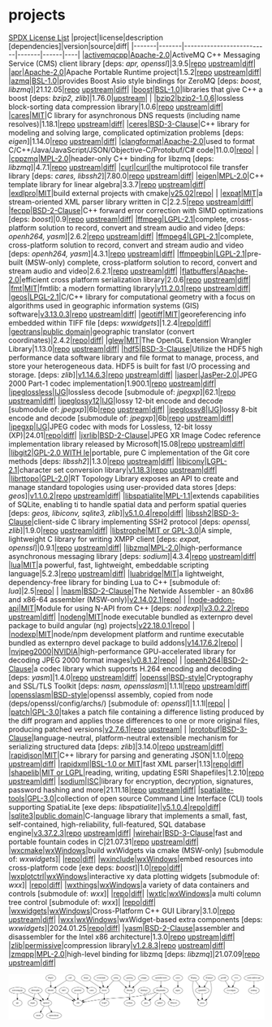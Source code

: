 # projects
[SPDX License List](https://spdx.org/licenses/ '')
|project|license|description [dependencies]|version|source|diff|
|-------|-------|--------------------------|-------|------|----|
|[activemqcpp](http://activemq.apache.org/cms/)|[Apache-2.0](http://www.apache.org/licenses/LICENSE-2.0.html 'Apache License, Version 2.0')|ActiveMQ C++ Messaging Service (CMS) client library [deps: _apr, openssl_]|3.9.5|[repo](https://github.com/externpro/activemq-cpp 'github.com/externpro/activemq-cpp') [upstream](https://github.com/apache/activemq-cpp 'github.com/apache/activemq-cpp')|[diff](https://github.com/externpro/activemq-cpp/compare/apache:activemq-cpp-3.9.5...xp-3.9.5 'github.com/externpro/activemq-cpp/compare/apache:activemq-cpp-3.9.5...xp-3.9.5')|
|[apr](http://apr.apache.org/)|[Apache-2.0](http://www.apache.org/licenses/LICENSE-2.0.html 'Apache License, Version 2.0')|Apache Portable Runtime project|1.5.2|[repo](https://github.com/externpro/apr 'github.com/externpro/apr') [upstream](https://github.com/apache/apr 'github.com/apache/apr')|[diff](https://github.com/externpro/apr/compare/apache:1.5.2...xp1.5.2 'github.com/externpro/apr/compare/apache:1.5.2...xp1.5.2')|
|[azmq](https://zeromq.org/)|[BSL-1.0](https://github.com/zeromq/azmq/blob/master/LICENSE-BOOST_1_0 'Boost Software License 1.0')|provides Boost Asio style bindings for ZeroMQ [deps: _boost, libzmq_]|21.12.05|[repo](https://github.com/externpro/azmq 'github.com/externpro/azmq') [upstream](https://github.com/zeromq/azmq 'github.com/zeromq/azmq')|[diff](https://github.com/externpro/azmq/compare/zeromq:e0058a38976399006f535a9010d29e763b43fcd8...xp21.12.05 'github.com/externpro/azmq/compare/zeromq:e0058a38976399006f535a9010d29e763b43fcd8...xp21.12.05')|
|[boost](http://www.boost.org/ 'Boost website')|[BSL-1.0](http://www.boost.org/users/license.html 'Boost Software License')|libraries that give C++ a boost [deps: _bzip2, zlib_]|1.76.0|[upstream](https://github.com/boostorg/boost 'github.com/boostorg/boost')| |
|[bzip2](http://www.bzip.org)|[bzip2-1.0.6](https://spdx.org/licenses/bzip2-1.0.6.html 'BSD-like, modified zlib license')|lossless block-sorting data compression library|1.0.6|[repo](https://github.com/externpro/bzip2 'github.com/externpro/bzip2') [upstream](https://github.com/LuaDist/bzip2 'github.com/LuaDist/bzip2')|[diff](https://github.com/externpro/bzip2/compare/v1.0.6...xp1.0.6 'github.com/externpro/bzip2/compare/v1.0.6...xp1.0.6')|
|[cares](http://c-ares.haxx.se/)|[MIT](http://c-ares.haxx.se/license.html 'MIT License')|C library for asynchronous DNS requests (including name resolves)|1.18.1|[repo](https://github.com/externpro/c-ares 'github.com/externpro/c-ares') [upstream](https://github.com/c-ares/c-ares 'github.com/c-ares/c-ares')|[diff](https://github.com/externpro/c-ares/compare/c-ares:cares-1_18_1...xp-1_18_1 'github.com/externpro/c-ares/compare/c-ares:cares-1_18_1...xp-1_18_1')|
|[ceres](http://ceres-solver.org)|[BSD-3-Clause](http://ceres-solver.org/license.html 'BSD 3-Clause New or Revised License')|C++ library for modeling and solving large, complicated optimization problems [deps: _eigen_]|1.14.0|[repo](https://github.com/externpro/ceres-solver 'github.com/externpro/ceres-solver') [upstream](https://github.com/ceres-solver/ceres-solver 'github.com/ceres-solver/ceres-solver')|[diff](https://github.com/externpro/ceres-solver/compare/ceres-solver:1.14.0...xp1.14.0 'github.com/externpro/ceres-solver/compare/ceres-solver:1.14.0...xp1.14.0')|
|[clangformat](https://clang.llvm.org/docs/ClangFormat.html)|[Apache-2.0](https://releases.llvm.org/11.0.0/LICENSE.TXT 'Apache License v2.0 with LLVM Exceptions, see https://clang.llvm.org/features.html#license and https://llvm.org/docs/DeveloperPolicy.html#copyright-license-and-patents')|used to format C/C++/Java/JavaScript/JSON/Objective-C/Protobuf/C# code|11.0.0|[repo](https://github.com/llvm/llvm-project/tree/llvmorg-11.0.0/clang/tools/clang-format 'github.com/llvm/llvm-project/tree/llvmorg-11.0.0/clang/tools/clang-format')| |
|[cppzmq](https://zeromq.org/)|[MPL-2.0](http://wiki.zeromq.org/area:licensing 'Mozilla Public License 2.0')|header-only C++ binding for libzmq [deps: _libzmq_]|4.7.1|[repo](https://github.com/externpro/cppzmq 'github.com/externpro/cppzmq') [upstream](https://github.com/zeromq/cppzmq 'github.com/zeromq/cppzmq')|[diff](https://github.com/externpro/cppzmq/compare/zeromq:v4.7.1...xp4.7.1 'github.com/externpro/cppzmq/compare/zeromq:v4.7.1...xp4.7.1')|
|[curl](http://curl.haxx.se/libcurl/)|[curl](http://curl.haxx.se/docs/copyright.html 'curl license inspired by MIT/X, but not identical')|the multiprotocol file transfer library [deps: _cares, libssh2_]|7.80.0|[repo](https://github.com/externpro/curl 'github.com/externpro/curl') [upstream](https://github.com/curl/curl 'github.com/curl/curl')|[diff](https://github.com/externpro/curl/compare/curl:curl-7_80_0...xp-7_80_0 'github.com/externpro/curl/compare/curl:curl-7_80_0...xp-7_80_0')|
|[eigen](http://eigen.tuxfamily.org)|[MPL-2.0](http://eigen.tuxfamily.org/index.php?title=Main_Page#License 'Mozilla Public License 2.0')|C++ template library for linear algebra|3.3.7|[repo](https://github.com/externpro/eigen 'github.com/externpro/eigen') [upstream](https://gitlab.com/libeigen/eigen.git 'gitlab.com/libeigen/eigen.git')|[diff](https://github.com/externpro/eigen/compare/3.3.7...xp3.3.7 'github.com/externpro/eigen/compare/3.3.7...xp3.3.7')|
|[exdlpro](https://github.com/externpro/exdlpro)|[MIT](https://github.com/externpro/exdlpro/blob/dev/LICENSE 'MIT License')|build external projects with cmake|[v25.02](https://github.com/externpro/exdlpro/releases/tag/v25.02 'release')|[repo](https://github.com/externpro/exdlpro 'github.com/externpro/exdlpro')| |
|[expat](https://libexpat.github.io)|[MIT](https://github.com/libexpat/libexpat/blob/R_2_2_5/expat/COPYING 'MIT License')|a stream-oriented XML parser library written in C|2.2.5|[repo](https://github.com/externpro/libexpat 'github.com/externpro/libexpat') [upstream](https://github.com/libexpat/libexpat 'github.com/libexpat/libexpat')|[diff](https://github.com/externpro/libexpat/compare/libexpat:R_2_2_5...xp2.2.5 'github.com/externpro/libexpat/compare/libexpat:R_2_2_5...xp2.2.5')|
|[fecpp](http://www.randombit.net/code/fecpp/)|[BSD-2-Clause](http://www.randombit.net/code/fecpp/ 'BSD 2-Clause Simplified License')|C++ forward error correction with SIMD optimizations [deps: _boost_]|0.9|[repo](https://github.com/externpro/fecpp 'github.com/externpro/fecpp') [upstream](https://github.com/randombit/fecpp 'github.com/randombit/fecpp')|[diff](https://github.com/externpro/fecpp/compare/v0.9...xp0.9 'github.com/externpro/fecpp/compare/v0.9...xp0.9')|
|[ffmpeg](https://www.ffmpeg.org/)|[LGPL-2.1](https://www.ffmpeg.org/legal.html 'LGPL version 2.1 or later')|complete, cross-platform solution to record, convert and stream audio and video [deps: _openh264, yasm_]|2.6.2|[repo](https://github.com/ndrasmussen/FFmpeg 'github.com/ndrasmussen/FFmpeg') [upstream](https://github.com/FFmpeg/FFmpeg 'github.com/FFmpeg/FFmpeg')|[diff](https://github.com/ndrasmussen/FFmpeg/compare/FFmpeg:n2.6.2...xp2.6.2 'github.com/ndrasmussen/FFmpeg/compare/FFmpeg:n2.6.2...xp2.6.2')|
|[ffmpeg4](https://www.ffmpeg.org/)|[LGPL-2.1](https://www.ffmpeg.org/legal.html 'LGPL version 2.1 or later')|complete, cross-platform solution to record, convert and stream audio and video [deps: _openh264, yasm_]|4.3.1|[repo](https://github.com/externpro/FFmpeg 'github.com/externpro/FFmpeg') [upstream](https://github.com/FFmpeg/FFmpeg 'github.com/FFmpeg/FFmpeg')|[diff](https://github.com/externpro/FFmpeg/compare/FFmpeg:n4.3.1...xp4.3.1 'github.com/externpro/FFmpeg/compare/FFmpeg:n4.3.1...xp4.3.1')|
|[ffmpegbin](https://www.ffmpeg.org/)|[LGPL-2.1](https://www.ffmpeg.org/legal.html 'LGPL version 2.1 or later')|pre-built (MSW-only) complete, cross-platform solution to record, convert and stream audio and video|2.6.2.1|[repo](https://github.com/externpro/ffmpegBin 'github.com/externpro/ffmpegBin') [upstream](https://github.com/FFmpeg/FFmpeg 'github.com/FFmpeg/FFmpeg')|[diff](https://github.com/externpro/ffmpegBin/compare/v2.6.2.1...xp2.6.2.1 'github.com/externpro/ffmpegBin/compare/v2.6.2.1...xp2.6.2.1')|
|[flatbuffers](http://google.github.io/flatbuffers/)|[Apache-2.0](https://github.com/google/flatbuffers/blob/v2.0.6/LICENSE.txt 'Apache License, Version 2.0')|efficient cross platform serialization library|2.0.6|[repo](https://github.com/externpro/flatbuffers 'github.com/externpro/flatbuffers') [upstream](https://github.com/google/flatbuffers 'github.com/google/flatbuffers')|[diff](https://github.com/externpro/flatbuffers/compare/google:v2.0.6...xp2.0.6 'github.com/externpro/flatbuffers/compare/google:v2.0.6...xp2.0.6')|
|[fmt](https://fmt.dev)|[MIT](https://github.com/externpro/fmt/blob/master/LICENSE 'MIT License')|fmtlib: a modern formatting library|[v11.2.0.1](https://github.com/externpro/fmt/releases/tag/v11.2.0.1 'release')|[repo](https://github.com/externpro/fmt 'github.com/externpro/fmt') [upstream](https://github.com/fmtlib/fmt 'github.com/fmtlib/fmt')|[diff](https://github.com/externpro/fmt/compare/11.2.0...dev 'github.com/externpro/fmt/compare/11.2.0...dev')|
|[geos](https://libgeos.org)|[LPGL-2.1](https://trac.osgeo.org/geos/ 'LGPL version 2.1')|C/C++ library for computational geometry with a focus on algorithms used in geographic information systems (GIS) software|[v3.13.0.3](https://github.com/externpro/geos/releases/tag/v3.13.0.3 'release')|[repo](https://github.com/externpro/geos 'github.com/externpro/geos') [upstream](https://github.com/libgeos/geos 'github.com/libgeos/geos')|[diff](https://github.com/externpro/geos/compare/3.13.0...dev 'github.com/externpro/geos/compare/3.13.0...dev')|
|[geotiff](http://trac.osgeo.org/geotiff/ 'GeoTIFF trac website')|[MIT](https://github.com/OSGeo/libgeotiff/blob/master/libgeotiff/LICENSE 'MIT License or public domain')|georeferencing info embedded within TIFF file [deps: _wxwidgets_]|1.2.4|[repo](https://github.com/externpro/libgeotiff 'github.com/externpro/libgeotiff')|[diff](https://github.com/externpro/libgeotiff/compare/v1.2.4...xp1.2.4 'github.com/externpro/libgeotiff/compare/v1.2.4...xp1.2.4')|
|[geotrans](https://earth-info.nga.mil)|[public domain](https://github.com/externpro/geotranz 'see GEOTRANS Terms of Use in README or download https://earth-info.nga.mil/php/download.php?file=wgs-terms')|geographic translator (convert coordinates)|2.4.2|[repo](https://github.com/externpro/geotranz 'github.com/externpro/geotranz')|[diff](https://github.com/externpro/geotranz/compare/v2.4.2...xp2.4.2 'github.com/externpro/geotranz/compare/v2.4.2...xp2.4.2')|
|[glew](http://glew.sourceforge.net)|[MIT](https://github.com/nigels-com/glew/blob/master/LICENSE.txt 'Modified BSD, Mesa 3D (renamed X11/MIT), Khronos (renamed X11/MIT)')|The OpenGL Extension Wrangler Library|1.13.0|[repo](https://github.com/externpro/glew 'github.com/externpro/glew') [upstream](https://github.com/nigels-com/glew 'github.com/nigels-com/glew')|[diff](https://github.com/externpro/glew/compare/nigels-com:glew-1.13.0...xp-1.13.0 'github.com/externpro/glew/compare/nigels-com:glew-1.13.0...xp-1.13.0')|
|[hdf5](https://www.hdfgroup.org/solutions/hdf5/)|[BSD-3-Clause](https://github.com/HDFGroup/hdf5/blob/develop/LICENSE 'BSD 3-Clause New or Revised License')|Utilize the HDF5 high performance data software library and file format to manage, process, and store your heterogeneous data. HDF5 is built for fast I/O processing and storage. [deps: _zlib_]|[v1.14.6.3](https://github.com/externpro/HDF5/releases/tag/v1.14.6.3 'release')|[repo](https://github.com/externpro/HDF5 'github.com/externpro/HDF5') [upstream](https://github.com/HDFGroup/hdf5 'github.com/HDFGroup/hdf5')|[diff](https://github.com/externpro/HDF5/compare/hdf5_1.14.6...dev 'github.com/externpro/HDF5/compare/hdf5_1.14.6...dev')|
|[jasper](http://www.ece.uvic.ca/~frodo/jasper/)|[JasPer-2.0](http://www.ece.uvic.ca/~frodo/jasper/#license 'JasPer software license based on MIT License')|JPEG 2000 Part-1 codec implementation|1.900.1|[repo](https://github.com/externpro/jasper 'github.com/externpro/jasper') [upstream](https://github.com/jasper-software/jasper 'github.com/jasper-software/jasper')|[diff](https://github.com/externpro/jasper/compare/version-1.900.1...xp-1.900.1 'github.com/externpro/jasper/compare/version-1.900.1...xp-1.900.1')|
|[jpeglossless](https://en.wikipedia.org/wiki/Lossless_JPEG#cite_note-1)|[IJG](https://github.com/externpro/libjpeg/blob/upstream/README 'Independent JPEG Group License, see LEGAL ISSUES in README')|lossless decode [submodule of: _jpegxp_]|62.1|[repo](https://github.com/externpro/libjpeg 'github.com/externpro/libjpeg') [upstream](https://github.com/LuaDist/libjpeg 'github.com/LuaDist/libjpeg')|[diff](https://github.com/externpro/libjpeg/compare/eccc424...lossless.6b 'github.com/externpro/libjpeg/compare/eccc424...lossless.6b')|
|[jpeglossy12](https://libjpeg.sourceforge.net)|[IJG](https://github.com/externpro/libjpeg/blob/upstream/README 'Independent JPEG Group License, see LEGAL ISSUES in README')|lossy 12-bit encode and decode [submodule of: _jpegxp_]|6b|[repo](https://github.com/externpro/libjpeg 'github.com/externpro/libjpeg') [upstream](https://github.com/LuaDist/libjpeg 'github.com/LuaDist/libjpeg')|[diff](https://github.com/externpro/libjpeg/compare/09a4003...lossy12.6b 'github.com/externpro/libjpeg/compare/09a4003...lossy12.6b')|
|[jpeglossy8](https://libjpeg.sourceforge.net)|[IJG](https://github.com/externpro/libjpeg/blob/upstream/README 'Independent JPEG Group License, see LEGAL ISSUES in README')|lossy 8-bit encode and decode [submodule of: _jpegxp_]|6b|[repo](https://github.com/externpro/libjpeg 'github.com/externpro/libjpeg') [upstream](https://github.com/LuaDist/libjpeg 'github.com/LuaDist/libjpeg')|[diff](https://github.com/externpro/libjpeg/compare/09a4003...lossy8.6b 'github.com/externpro/libjpeg/compare/09a4003...lossy8.6b')|
|[jpegxp](http://www.ijg.org/)|[IJG](https://github.com/externpro/libjpeg/blob/upstream/README 'Independent JPEG Group License, see LEGAL ISSUES in README')|JPEG codec with mods for Lossless, 12-bit lossy (XP)|24.01|[repo](https://github.com/externpro/jpegxp 'github.com/externpro/jpegxp')|[diff](https://github.com/externpro/jpegxp/compare/jxp.240125...jxp 'github.com/externpro/jpegxp/compare/jxp.240125...jxp')|
|[jxrlib](https://github.com/4creators/jxrlib)|[BSD-2-Clause](https://github.com/4creators/jxrlib/blob/master/LICENSE 'BSD 2-Clause Simplified License')|JPEG XR Image Codec reference implementation library released by Microsoft|15.08|[repo](https://github.com/externpro/jxrlib 'github.com/externpro/jxrlib') [upstream](https://github.com/c0nk/jxrlib 'github.com/c0nk/jxrlib')|[diff](https://github.com/externpro/jxrlib/compare/v15.08...xp15.08 'github.com/externpro/jxrlib/compare/v15.08...xp15.08')|
|[libgit2](https://libgit2.github.com/)|[GPL-2.0 WITH le](https://github.com/libgit2/libgit2/blob/master/README.md#license 'GPL2 with linking exception')|portable, pure C implementation of the Git core methods [deps: _libssh2_]|1.3.0|[repo](https://github.com/externpro/libgit2 'github.com/externpro/libgit2') [upstream](https://github.com/libgit2/libgit2 'github.com/libgit2/libgit2')|[diff](https://github.com/externpro/libgit2/compare/libgit2:v1.3.0...xp1.3.0 'github.com/externpro/libgit2/compare/libgit2:v1.3.0...xp1.3.0')|
|[libiconv](https://www.gnu.org/software/libiconv/)|[LGPL-2.1](https://savannah.gnu.org/projects/libiconv/ 'LGPL version 2.1')|character set conversion library|[v1.18.3](https://github.com/externpro/libiconv/releases/tag/v1.18.3 'release')|[repo](https://github.com/externpro/libiconv 'github.com/externpro/libiconv') [upstream](https://github.com/pffang/libiconv-for-Windows/releases/tag/1.18-eed6782 'github.com/pffang/libiconv-for-Windows/releases/tag/1.18-eed6782')|[diff](https://github.com/externpro/libiconv/compare/1.18-eed6782...dev 'github.com/externpro/libiconv/compare/1.18-eed6782...dev')|
|[librttopo](https://git.osgeo.org/gitea/rttopo/librttopo)|[GPL-2.0](https://github.com/CGX-GROUP/librttopo/blob/master/COPYING 'GNU General Public License v2.0 or later')|RT Topology Library exposes an API to create and manage standard topologies using user-provided data stores [deps: _geos_]|[v1.1.0.2](https://github.com/externpro/librttopo/releases/tag/v1.1.0.2 'release')|[repo](https://github.com/externpro/librttopo 'github.com/externpro/librttopo') [upstream](https://github.com/CGX-GROUP/librttopo 'github.com/CGX-GROUP/librttopo')|[diff](https://github.com/externpro/librttopo/compare/librttopo-1.1.0...dev 'github.com/externpro/librttopo/compare/librttopo-1.1.0...dev')|
|[libspatialite](https://www.gaia-gis.it/fossil/libspatialite/home)|[MPL-1.1](https://www.gaia-gis.it/fossil/libspatialite/home 'MPL tri-license: choose MPL-1.1, GPL-2.0-or-later, LGPL-2.1-or-later')|extends capabilities of SQLite, enabling ti to handle spatial data and perform spatial queries [deps: _geos, libiconv, sqlite3, zlib_]|[v5.1.0.4](https://github.com/externpro/libspatialite/releases/tag/v5.1.0.4 'release')|[repo](https://github.com/externpro/libspatialite 'github.com/externpro/libspatialite')|[diff](https://github.com/externpro/libspatialite/compare/5.1.0...dev 'github.com/externpro/libspatialite/compare/5.1.0...dev')|
|[libssh2](http://www.libssh2.org/)|[BSD-3-Clause](http://www.libssh2.org/license.html 'BSD 3-Clause New or Revised License')|client-side C library implementing SSH2 protocol [deps: _openssl, zlib_]|1.9.0|[repo](https://github.com/externpro/libssh2 'github.com/externpro/libssh2') [upstream](https://github.com/libssh2/libssh2 'github.com/libssh2/libssh2')|[diff](https://github.com/externpro/libssh2/compare/libssh2:libssh2-1.9.0...xp-1.9.0 'github.com/externpro/libssh2/compare/libssh2:libssh2-1.9.0...xp-1.9.0')|
|[libstrophe](http://strophe.im/libstrophe/)|[MIT or GPL-3.0](https://github.com/strophe/libstrophe/blob/0.9.1/LICENSE.txt 'dual licensed under MIT and GPLv3 licenses')|A simple, lightweight C library for writing XMPP client [deps: _expat, openssl_]|0.9.1|[repo](https://github.com/externpro/libstrophe 'github.com/externpro/libstrophe') [upstream](https://github.com/strophe/libstrophe 'github.com/strophe/libstrophe')|[diff](https://github.com/externpro/libstrophe/compare/strophe:0.9.1...xp0.9.1 'github.com/externpro/libstrophe/compare/strophe:0.9.1...xp0.9.1')|
|[libzmq](https://zeromq.org/)|[MPL-2.0](http://wiki.zeromq.org/area:licensing 'Mozilla Public License 2.0')|high-performance asynchronous messaging library [deps: _sodium_]|4.3.4|[repo](https://github.com/externpro/libzmq 'github.com/externpro/libzmq') [upstream](https://github.com/zeromq/libzmq 'github.com/zeromq/libzmq')|[diff](https://github.com/externpro/libzmq/compare/zeromq:v4.3.4...xp4.3.4 'github.com/externpro/libzmq/compare/zeromq:v4.3.4...xp4.3.4')|
|[lua](http://www.lua.org/)|[MIT](http://www.lua.org/license.html 'MIT License')|a powerful, fast, lightweight, embeddable scripting language|5.2.3|[repo](https://github.com/externpro/lua 'github.com/externpro/lua') [upstream](https://github.com/LuaDist/lua 'github.com/LuaDist/lua')|[diff](https://github.com/externpro/lua/compare/LuaDist:5.2.3...xp5.2.3 'github.com/externpro/lua/compare/LuaDist:5.2.3...xp5.2.3')|
|[luabridge](http://vinniefalco.github.io/LuaBridge/Manual.html 'LuaBridge Reference Manual')|[MIT](https://github.com/vinniefalco/LuaBridge/#official-repository 'MIT License')|a lightweight, dependency-free library for binding Lua to C++ [submodule of: _lua_]|2.5|[repo](https://github.com/vinniefalco/LuaBridge/tree/2.5 'github.com/vinniefalco/LuaBridge/tree/2.5')| |
|[nasm](https://www.nasm.us/)|[BSD-2-Clause](https://www.nasm.us/ 'BSD 2-Clause Simplified License')|The Netwide Assembler - an 80x86 and x86-64 assembler (MSW-only)|[v2.14.02.1](https://github.com/externpro/nasm/releases/tag/v2.14.02.1 'release')|[repo](https://github.com/externpro/nasm 'github.com/externpro/nasm')| |
|[node-addon-api](https://github.com/nodejs/node-addon-api)|[MIT](https://github.com/nodejs/node-addon-api/blob/3.0.2/LICENSE.md 'MIT License')|Module for using N-API from C++ [deps: _nodexp_]|[v3.0.2.2](https://github.com/externpro/node-addon-api/releases/tag/v3.0.2.2 'release')|[repo](https://github.com/externpro/node-addon-api 'github.com/externpro/node-addon-api') [upstream](https://github.com/nodejs/node-addon-api 'github.com/nodejs/node-addon-api')|[diff](https://github.com/externpro/node-addon-api/compare/nodejs:3.0.2...dev 'github.com/externpro/node-addon-api/compare/nodejs:3.0.2...dev')|
|[nodeng](https://nodejs.org/en/blog/release/v22.18.0/)|[MIT](https://raw.githubusercontent.com/nodejs/node/v22.18.0/LICENSE 'MIT License')|node executable bundled as externpro devel package to build angular (ng) projects|[v22.18.0.1](https://github.com/externpro/nodeng/releases/tag/v22.18.0.1 'release')|[repo](https://github.com/externpro/nodeng 'github.com/externpro/nodeng')| |
|[nodexp](https://nodejs.org/en/blog/release/v14.17.6/)|[MIT](https://raw.githubusercontent.com/nodejs/node/v14.17.6/LICENSE 'MIT License')|node/npm development platform and runtime executable bundled as externpro devel package to build addons|[v14.17.6.2](https://github.com/externpro/nodexp/releases/tag/v14.17.6.2 'release')|[repo](https://github.com/externpro/nodexp 'github.com/externpro/nodexp')| |
|[nvjpeg2000](https://developer.nvidia.com/nvjpeg)|[NVIDIA](https://docs.nvidia.com/cuda/nvjpeg2000/license.html 'NVIDIA Software License Agreement')|high-performance GPU-accelerated library for decoding JPEG 2000 format images|[v0.8.1.2](https://github.com/externpro/nvJPEG2000/releases/tag/v0.8.1.2 'release')|[repo](https://github.com/externpro/nvJPEG2000 'github.com/externpro/nvJPEG2000')| |
|[openh264](http://www.openh264.org/)|[BSD-2-Clause](http://www.openh264.org/faq.html 'BSD 2-Clause Simplified License')|a codec library which supports H.264 encoding and decoding [deps: _yasm_]|1.4.0|[repo](https://github.com/externpro/openh264 'github.com/externpro/openh264') [upstream](https://github.com/cisco/openh264 'github.com/cisco/openh264')|[diff](https://github.com/externpro/openh264/compare/cisco:v1.4.0...xp1.4.0 'github.com/externpro/openh264/compare/cisco:v1.4.0...xp1.4.0')|
|[openssl](http://www.openssl.org/)|[BSD-style](http://www.openssl.org/source/license.html 'dual OpenSSL and SSLeay License: both are BSD-style licenses')|Cryptography and SSL/TLS Toolkit [deps: _nasm, opensslasm_]|1.1.1l|[repo](https://github.com/externpro/openssl 'github.com/externpro/openssl') [upstream](https://github.com/openssl/openssl 'github.com/openssl/openssl')|[diff](https://github.com/externpro/openssl/compare/openssl:OpenSSL_1_1_1l...xp_1_1_1l 'github.com/externpro/openssl/compare/openssl:OpenSSL_1_1_1l...xp_1_1_1l')|
|[opensslasm](https://github.com/externpro-archive/node/tree/v14.17.6/deps/openssl/config/archs)|[BSD-style](http://www.openssl.org/source/license.html 'dual OpenSSL and SSLeay License: both are BSD-style licenses')|openssl assembly, copied from node (deps/openssl/config/archs/) [submodule of: _openssl_]|1.1.1l|[repo](https://github.com/externpro/opensslasm 'github.com/externpro/opensslasm')| |
|[patch](https://savannah.gnu.org/projects/patch/)|[GPL-3.0](https://savannah.gnu.org/projects/patch/ 'GNU General Public License v3 or later')|takes a patch file containing a difference listing produced by the diff program and applies those differences to one or more original files, producing patched versions|[v2.7.6.1](https://github.com/externpro/patch/releases/tag/v2.7.6.1 'release')|[repo](https://github.com/externpro/patch 'github.com/externpro/patch') [upstream](https://git.savannah.gnu.org/cgit/patch.git 'git.savannah.gnu.org/cgit/patch.git')| |
|[protobuf](https://developers.google.com/protocol-buffers/)|[BSD-3-Clause](https://github.com/protocolbuffers/protobuf/blob/v3.14.0/LICENSE 'BSD 3-Clause New or Revised License')|language-neutral, platform-neutral extensible mechanism for serializing structured data [deps: _zlib_]|3.14.0|[repo](https://github.com/externpro/protobuf 'github.com/externpro/protobuf') [upstream](https://github.com/protocolbuffers/protobuf 'github.com/protocolbuffers/protobuf')|[diff](https://github.com/externpro/protobuf/compare/protocolbuffers:v3.14.0...xp3.14.0 'github.com/externpro/protobuf/compare/protocolbuffers:v3.14.0...xp3.14.0')|
|[rapidjson](http://Tencent.github.io/rapidjson/)|[MIT](https://raw.githubusercontent.com/Tencent/rapidjson/master/license.txt 'MIT License')|C++ library for parsing and generating JSON|1.1.0|[repo](https://github.com/externpro/rapidjson 'github.com/externpro/rapidjson') [upstream](https://github.com/Tencent/rapidjson 'github.com/Tencent/rapidjson')|[diff](https://github.com/externpro/rapidjson/compare/Tencent:v1.1.0...xp1.1.0 'github.com/externpro/rapidjson/compare/Tencent:v1.1.0...xp1.1.0')|
|[rapidxml](http://rapidxml.sourceforge.net/)|[BSL-1.0 or MIT](http://rapidxml.sourceforge.net/license.txt 'Boost Software License or MIT License')|fast XML parser|1.13|[repo](https://github.com/externpro/rapidxml 'github.com/externpro/rapidxml')|[diff](https://github.com/externpro/rapidxml/compare/v1.13...xp1.13 'github.com/externpro/rapidxml/compare/v1.13...xp1.13')|
|[shapelib](http://shapelib.maptools.org/)|[MIT or LGPL](http://shapelib.maptools.org/license.html 'MIT or LGPL License')|reading, writing, updating ESRI Shapefiles|1.2.10|[repo](https://github.com/externpro/shapelib 'github.com/externpro/shapelib') [upstream](https://github.com/modgeosys/shapelib 'github.com/modgeosys/shapelib')|[diff](https://github.com/externpro/shapelib/compare/v1.2.10...xp1.2.10 'github.com/externpro/shapelib/compare/v1.2.10...xp1.2.10')|
|[sodium](https://doc.libsodium.org/)|[ISC](https://doc.libsodium.org/#license 'Internet Systems Consortium License, functionally equivalent to simplified BSD and MIT licenses')|library for encryption, decryption, signatures, password hashing and more|21.11.18|[repo](https://github.com/externpro/libsodium 'github.com/externpro/libsodium') [upstream](https://github.com/jedisct1/libsodium 'github.com/jedisct1/libsodium')|[diff](https://github.com/externpro/libsodium/compare/jedisct1:aa099f5e82ae78175f9c1c48372a123cb634dd92...xp21.11.18 'github.com/externpro/libsodium/compare/jedisct1:aa099f5e82ae78175f9c1c48372a123cb634dd92...xp21.11.18')|
|[spatialite-tools](https://www.gaia-gis.it/fossil/spatialite-tools/index)|[GPL-3.0](https://www.gaia-gis.it/fossil/spatialite-tools/index 'GPL-3.0-or-later')|collection of open source Command Line Interface (CLI) tools supporting SpatiaLite [exe deps: _libspatialite_]|[v5.1.0.4](https://github.com/externpro/spatialite-tools/releases/tag/v5.1.0.4 'release')|[repo](https://github.com/externpro/spatialite-tools 'github.com/externpro/spatialite-tools')|[diff](https://github.com/externpro/spatialite-tools/compare/5.1.0a...dev 'github.com/externpro/spatialite-tools/compare/5.1.0a...dev')|
|[sqlite3](https://www.sqlite.org/index.html 'SQLite website')|[public domain](https://www.sqlite.org/copyright.html 'open-source, not open-contribution')|C-language library that implements a small, fast, self-contained, high-reliability, full-featured, SQL database engine|[v3.37.2.3](https://github.com/externpro/SQLite3/releases/tag/v3.37.2.3 'release')|[repo](https://github.com/externpro/SQLite3 'github.com/externpro/SQLite3') [upstream](https://github.com/azadkuh/sqlite-amalgamation 'github.com/azadkuh/sqlite-amalgamation')|[diff](https://github.com/externpro/SQLite3/compare/3.37.2...dev 'github.com/externpro/SQLite3/compare/3.37.2...dev')|
|[wirehair](https://github.com/catid/wirehair)|[BSD-3-Clause](https://github.com/catid/wirehair/blob/master/LICENSE 'BSD 3-Clause New or Revised License')|fast and portable fountain codes in C|21.07.31|[repo](https://github.com/externpro/wirehair 'github.com/externpro/wirehair') [upstream](https://github.com/catid/wirehair 'github.com/catid/wirehair')|[diff](https://github.com/externpro/wirehair/compare/catid:6d84fad40cbbbb29d4eb91204750ddffe0dcacfe...xp21.07.31 'github.com/externpro/wirehair/compare/catid:6d84fad40cbbbb29d4eb91204750ddffe0dcacfe...xp21.07.31')|
|[wxcmake](https://github.com/externpro/wxcmake/tree/wx31 'wxcmake repo on github, wx31 branch')|[wxWindows](http://www.wxwidgets.org/about/newlicen.htm 'same as wxWidgets license')|build wxWidgets via cmake (MSW-only) [submodule of: _wxwidgets_]| |[repo](https://github.com/externpro/wxcmake 'github.com/externpro/wxcmake')|[diff](https://github.com/externpro/wxcmake/compare/wx0...wx31 'github.com/externpro/wxcmake/compare/wx0...wx31')|
|[wxinclude](http://wiki.wxwidgets.org/Embedding_PNG_Images)|[wxWindows](http://wiki.wxwidgets.org/Embedding_PNG_Images 'assumed wxWindows license, since source can be downloaded from wxWiki')|embed resources into cross-platform code [exe deps: _boost_]|1.0|[repo](https://github.com/externpro/wxInclude 'github.com/externpro/wxInclude')|[diff](https://github.com/externpro/wxInclude/compare/v1.0...rel 'github.com/externpro/wxInclude/compare/v1.0...rel')|
|[wxplotctrl](https://sourceforge.net/projects/wxcode/files/Components/wxPlotCtrl/)|[wxWindows](http://wxcode.sourceforge.net/ 'wxWindows Library License')|interactive xy data plotting widgets [submodule of: _wxx_]| |[repo](https://github.com/externpro/wxplotctrl 'github.com/externpro/wxplotctrl')|[diff](https://github.com/externpro/wxplotctrl/compare/v2006.04.28...xp2006.04.28 'github.com/externpro/wxplotctrl/compare/v2006.04.28...xp2006.04.28')|
|[wxthings](https://sourceforge.net/projects/wxcode/files/Components/wxThings/)|[wxWindows](http://wxcode.sourceforge.net/ 'wxWindows Library License')|a variety of data containers and controls [submodule of: _wxx_]| |[repo](https://github.com/externpro/wxthings 'github.com/externpro/wxthings')|[diff](https://github.com/externpro/wxthings/compare/v2006.04.28...xp2006.04.28 'github.com/externpro/wxthings/compare/v2006.04.28...xp2006.04.28')|
|[wxtlc](https://sourceforge.net/projects/wxcode/files/Components/treelistctrl/)|[wxWindows](http://wxcode.sourceforge.net/ 'wxWindows Library License')|a multi column tree control [submodule of: _wxx_]| |[repo](https://github.com/externpro/wxTLC 'github.com/externpro/wxTLC')|[diff](https://github.com/externpro/wxTLC/compare/v1208...xp1208 'github.com/externpro/wxTLC/compare/v1208...xp1208')|
|[wxwidgets](http://wxwidgets.org/)|[wxWindows](http://www.wxwidgets.org/about/newlicen.htm 'essentially LGPL with an exception')|Cross-Platform C++ GUI Library|3.1.0|[repo](https://github.com/externpro/wxWidgets 'github.com/externpro/wxWidgets') [upstream](https://github.com/wxWidgets/wxWidgets 'github.com/wxWidgets/wxWidgets')|[diff](https://github.com/externpro/wxWidgets/compare/v3.1.0_240125...xp3.1.0 'github.com/externpro/wxWidgets/compare/v3.1.0_240125...xp3.1.0')|
|[wxx](https://github.com/externpro/wxx)|[wxWindows](http://wxcode.sourceforge.net/ 'wxWindows Library License')|wxWidget-based extra components [deps: _wxwidgets_]|2024.01.25|[repo](https://github.com/externpro/wxx 'github.com/externpro/wxx')|[diff](https://github.com/externpro/wxx/compare/wxx.03...xpro 'github.com/externpro/wxx/compare/wxx.03...xpro')|
|[yasm](http://yasm.tortall.net/)|[BSD-2-Clause](https://github.com/yasm/yasm/blob/v1.3.0/COPYING 'BSD 2-Clause Simplified License')|assembler and disassembler for the Intel x86 architecture|1.3.0|[repo](https://github.com/externpro/yasm 'github.com/externpro/yasm') [upstream](https://github.com/yasm/yasm 'github.com/yasm/yasm')|[diff](https://github.com/externpro/yasm/compare/yasm:v1.3.0...xp1.3.0 'github.com/externpro/yasm/compare/yasm:v1.3.0...xp1.3.0')|
|[zlib](https://zlib.net 'zlib website')|[permissive](https://zlib.net/zlib_license.html 'zlib/libpng license, see https://en.wikipedia.org/wiki/Zlib_License')|compression library|[v1.2.8.3](https://github.com/externpro/zlib/releases/tag/v1.2.8.3 'release')|[repo](https://github.com/externpro/zlib 'github.com/externpro/zlib') [upstream](https://github.com/madler/zlib 'github.com/madler/zlib')|[diff](https://github.com/externpro/zlib/compare/v1.2.8...dev 'github.com/externpro/zlib/compare/v1.2.8...dev')|
|[zmqpp](https://zeromq.github.io/zmqpp/)|[MPL-2.0](https://github.com/zeromq/zmqpp/blob/develop/LICENSE 'Mozilla Public License 2.0')|high-level binding for libzmq [deps: _libzmq_]|21.07.09|[repo](https://github.com/externpro/zmqpp 'github.com/externpro/zmqpp') [upstream](https://github.com/zeromq/zmqpp 'github.com/zeromq/zmqpp')|[diff](https://github.com/externpro/zmqpp/compare/zeromq:ba4230d5d03d29ced9ca788e3bd1095477db08ae...xp21.07.09 'github.com/externpro/zmqpp/compare/zeromq:ba4230d5d03d29ced9ca788e3bd1095477db08ae...xp21.07.09')|

![deps](deps.png 'dependencies')
